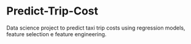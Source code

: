 # Predict-Trip-Cost
Data science project to predict taxi trip costs using regression models, feature selection e feature engineering.
